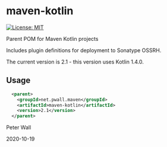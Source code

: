 # maven-kotlin

[![License: MIT](https://img.shields.io/badge/License-MIT-yellow.svg)](https://opensource.org/licenses/MIT)

Parent POM for Maven Kotlin projects

Includes plugin definitions for deployment to Sonatype OSSRH.

The current version is 2.1 - this version uses Kotlin 1.4.0.

## Usage

```xml
  <parent>
    <groupId>net.pwall.maven</groupId>
    <artifactId>maven-kotlin</artifactId>
    <version>2.1</version>
  </parent>
```

Peter Wall

2020-10-19
